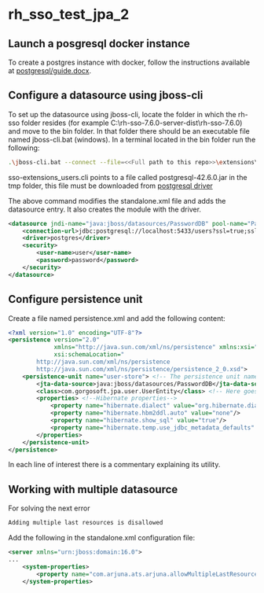 # rh_sso_test_jpa_2

## Launch a posgresql docker instance

To create a postgres instance with docker, follow the instructions available at [postgresql/guide.docx](postgresql/guide.docx).

## Configure a datasource using jboss-cli

To set up the datasource using jboss-cli, locate the folder in which the rh-sso folder resides (for example C:\rh-sso-7.6.0-server-dist\rh-sso-7.6.0) and move to the bin folder. In that folder there should be an executable file named jboss-cli.bat (windows). In a terminal located in the bin folder run the following:

```bash
.\jboss-cli.bat --connect --file=<<Full path to this repo>>\extensions\sso-extensions_users.cli
```

sso-extensions_users.cli points to a file called postgresql-42.6.0.jar in the tmp folder, this file must be downloaded from [postgresql driver](https://jdbc.postgresql.org/download/)

The above command modifies the standalone.xml file and adds the datasource entry. It also creates the module with the driver.

```xml
<datasource jndi-name="java:jboss/datasources/PasswordDB" pool-name="PasswordDB" enabled="true" use-java-context="true">
    <connection-url>jdbc:postgresql://localhost:5433/users?ssl=true;sslfactory=org.postgresql.ssl.NonValidatingFactory</connection-url>
    <driver>postgres</driver>
    <security>
        <user-name>user</user-name>
        <password>password</password>
    </security>
</datasource>
```

## Configure persistence unit
Create a file named persistence.xml and add the following content:
```xml
<?xml version="1.0" encoding="UTF-8"?>
<persistence version="2.0"
             xmlns="http://java.sun.com/xml/ns/persistence" xmlns:xsi="http://www.w3.org/2001/XMLSchema-instance"
             xsi:schemaLocation="
        http://java.sun.com/xml/ns/persistence
        http://java.sun.com/xml/ns/persistence/persistence_2_0.xsd">
    <persistence-unit name="user-store"> <!-- The persistence unit name is defined here -->
        <jta-data-source>java:jboss/datasources/PasswordDB</jta-data-source> <!-- Here goes the jndi-name of the resource, you can find it in the datasource definitions in standalone.xml -->
        <class>com.gorgosoft.jpa.user.UserEntity</class> <!-- Here goes the list of classes we are working with (package and class name) -->
        <properties> <!--Hibernate properties-->
            <property name="hibernate.dialect" value="org.hibernate.dialect.PostgreSQLDialect"/>
            <property name="hibernate.hbm2ddl.auto" value="none"/>
            <property name="hibernate.show_sql" value="true"/>
            <property name="hibernate.temp.use_jdbc_metadata_defaults" value="false"/>
        </properties>
    </persistence-unit>
</persistence>
```
In each line of interest there is a commentary explaining its utility.


## Working with multiple datasource

For solving the next error

```bash
Adding multiple last resources is disallowed
```

Add the following in the standalone.xml configuration file:

```xml
<server xmlns="urn:jboss:domain:16.0">
...
    <system-properties>
        <property name="com.arjuna.ats.arjuna.allowMultipleLastResources" value="true"/>
    </system-properties>
```

